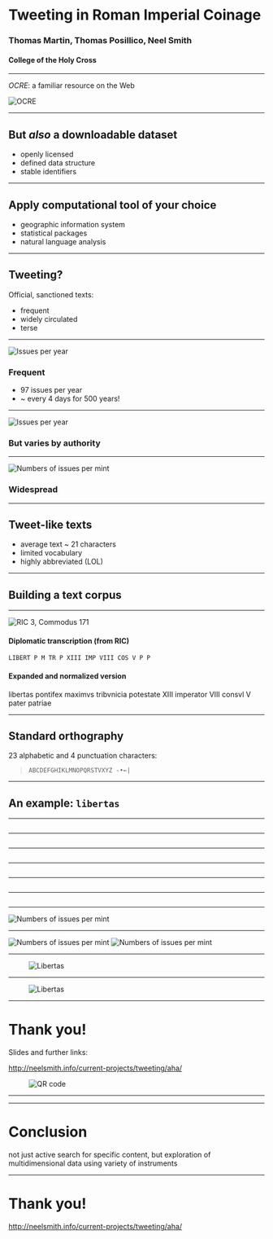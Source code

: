 
# Tweeting in Roman Imperial Coinage

### Thomas Martin, Thomas Posillico, Neel Smith

#### College of the Holy Cross


---

*OCRE*: a familiar resource on the Web

![OCRE](http://shot.holycross.edu/aha/imgs/ocre-logo.png)

---

## But *also* a downloadable dataset

- openly licensed
- defined data structure
- stable identifiers

<!-- note


Total number of issues in OCRE: 50644
Obv legends: 50148
Rev legends: 48418
All legends: 98566

-->

---


## Apply computational tool of your choice


- geographic information system
- statistical packages
- natural language analysis


---

## Tweeting?

Official, sanctioned  texts:

- frequent
- widely circulated
- terse




<!-- note

Average annual rate of striking: 96.64886 issues per year

Total characters: 2144309
Average number of characters per legend: 21

Number of datable issues: 50613
Chronological range of issues in OCRE: 32 BCE - 491 CE

-->

---

<div class="wrap">
<img class="alignright size-70" src="../static/imgs/annual-frequency.png" alt="Issues per year"/>

### Frequent

- 97 issues per year
- ~ every 4 days for 500 years!

</div>

---


<div class="wrap">
<img class="alignright size-70" src="../static/imgs/annual-frequency-by-authority.png" alt="Issues per year"/>

### But varies by authority


</div>


---



<div class="wrap">
<img class="alignright size-70" src="../static/imgs/augustus-vs-ocre.png" alt="Numbers of issues per mint"/>

### Widespread


</div>


---

## Tweet-like texts

- average text ~ 21 characters
- limited vocabulary
- highly abbreviated (LOL)


---



## Building a text corpus


---


<div class="wrap">
<img class="alignright size-70" src="../static/imgs/libertas-ric3.comm.171.png" alt="RIC 3, Commodus 171"/>


#### **Diplomatic transcription** (from RIC)

`LIBERT P M TR P XIII IMP VIII COS V P P`

#### **Expanded and normalized version**


libertas pontifex maximvs tribvnicia potestate XIII imperator VIII consvl V pater patriae

</div>

---




## Standard orthography

23 alphabetic and 4 punctuation characters:

> `ABCDEFGHIKLMNOPQRSTVXYZ -•←|`



---

## An example: `libertas`

---

<img src="../static/imgs/1-Brutus-Leibertas-43-BCE-1944.100.4546.jpg" alt="" />

---


<img  src="../static/imgs/2-Brutus-EID-MAR-43-42-BCE-1944.100.4554.jpg" alt=""/>


---


<img  src="../static/imgs/3-Augustus-28 BCE-LIbertatis-PR-Vindex-1937.158.453.jpg" alt=""/>


---


<img  src="../static/imgs/4-Claudius-LIbertas-Augusta-AD-50-54-1951.61.34.jpg" alt=""/>


---


<img  src="../static/imgs/5a-Galba-pileus-dagger-68-CE-in-Spain-RIC_0024.jpg" alt=""/>


---


<img src="../static/imgs/6-Galba-Libertas-Restituta-at-Rome-Dec-68-1995.11.679 RIC 479.jpg" alt=""/>

---

<div class="wrap">
<img class="alignleft" src="../static/imgs/color-key.png" alt="Numbers of issues per mint"/>
</div>


---

<div class="wrap">
<img class="alignleft size-20" src="../static/imgs/color-key.png" alt="Numbers of issues per mint"/>

<img class="alignright size-70" src="../static/imgs/libertas-classes.png" alt="Numbers of issues per mint"/>
</div>


---

<figure>
<img src="../static/imgs/color-key.png" alt="Libertas"/>
<figcaption>
  <p></p>
</figcaption>
</figure>

---


<figure class="alignright">
<img src="../static/imgs/libertas-classes.png" alt="Libertas"/>
<figcaption>
  <p></p>
</figcaption>
</figure>


---

# Thank you!

<p>
Slides and further links:
</p>

<http://neelsmith.info/current-projects/tweeting/aha/>

<figure>
<img src="../static/imgs/aha-qr.png" alt="QR code"/>
<figcaption>
  <p></p>
</figcaption>
</figure>


---

---

# Conclusion

not just active search  for specific content, but exploration of multidimensional data using variety of instruments

---



# Thank you!

<http://neelsmith.info/current-projects/tweeting/aha/>
